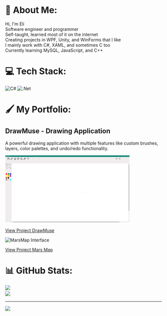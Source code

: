 # 💫 About Me:
Hi, I'm Eli<br>Software engineer and programmer<br>Self-taught, learned most of it on the internet<br>Creating projects in WPF, Unity, and WinForms that I like<br>I mainly work with C#, XAML, and sometimes C too<br>Currently learning MySQL, JavaScript, and C++


# 💻 Tech Stack:
![C#](https://img.shields.io/badge/c%23-%23239120.svg?style=for-the-badge&logo=csharp&logoColor=white) ![.Net](https://img.shields.io/badge/.NET-5C2D91?style=for-the-badge&logo=.net&logoColor=white)

# 🖌️ My Portfolio:
## DrawMuse - Drawing Application
A powerful drawing application with multiple features like custom brushes, layers, color palettes, and undo/redo functionality.

<img src="https://github.com/Eli-Zaib/DrawMuse/blob/master/Images/Interface1.PNG" alt="DrawMuse Interface" width="400"/>

[View Project DrawMuse](https://github.com/Eli-Zaib/DrawMuse)

<img src="https://github.com/Eli-Zaib/MarsMap/blob/master/ScreenShot/ScreenShot1.PNG" alt="MarsMap Interface" width="400"/>

[View Project Mars Map](https://github.com/Eli-Zaib/MarsMap)

# 📊 GitHub Stats:
![](https://github-readme-stats.vercel.app/api?username=Eli-Zaib&theme=rose&hide_border=false&include_all_commits=false&count_private=false)<br/>
![](https://github-readme-stats.vercel.app/api/top-langs/?username=Eli-Zaib&theme=rose&hide_border=false&include_all_commits=false&count_private=false&layout=compact)

---
[![](https://visitcount.itsvg.in/api?id=Eli-Zaib&icon=0&color=0)](https://visitcount.itsvg.in)



